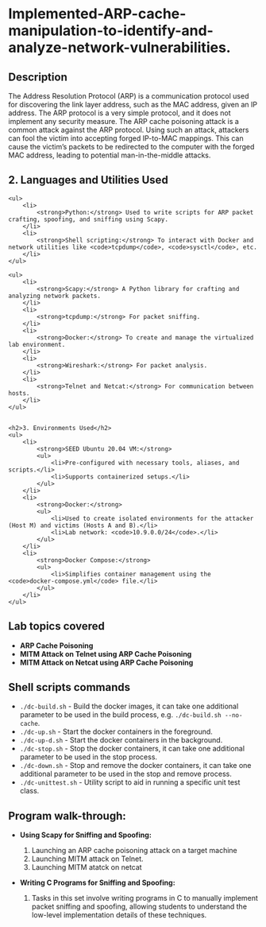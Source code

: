 <h1>Implemented-ARP-cache-manipulation-to-identify-and-analyze-network-vulnerabilities.</h1>



<h2>Description</h2>
The Address Resolution Protocol (ARP) is a communication protocol used for discovering the link layer
address, such as the MAC address, given an IP address. The ARP protocol is a very simple protocol, and
it does not implement any security measure. The ARP cache poisoning attack is a common attack against
the ARP protocol. Using such an attack, attackers can fool the victim into accepting forged IP-to-MAC
mappings. This can cause the victim’s packets to be redirected to the computer with the forged MAC
address, leading to potential man-in-the-middle attacks.
<br />


<h2>2. Languages and Utilities Used</h2>

    <ul>
        <li>
            <strong>Python:</strong> Used to write scripts for ARP packet crafting, spoofing, and sniffing using Scapy.
        </li>
        <li>
            <strong>Shell scripting:</strong> To interact with Docker and network utilities like <code>tcpdump</code>, <code>sysctl</code>, etc.
        </li>
    </ul>

    <ul>
        <li>
            <strong>Scapy:</strong> A Python library for crafting and analyzing network packets.
        </li>
        <li>
            <strong>tcpdump:</strong> For packet sniffing.
        </li>
        <li>
            <strong>Docker:</strong> To create and manage the virtualized lab environment.
        </li>
        <li>
            <strong>Wireshark:</strong> For packet analysis.
        </li>
        <li>
            <strong>Telnet and Netcat:</strong> For communication between hosts.
        </li>
    </ul>


    <h2>3. Environments Used</h2>
    <ul>
        <li>
            <strong>SEED Ubuntu 20.04 VM:</strong>
            <ul>
                <li>Pre-configured with necessary tools, aliases, and scripts.</li>
                <li>Supports containerized setups.</li>
            </ul>
        </li>
        <li>
            <strong>Docker:</strong>
            <ul>
                <li>Used to create isolated environments for the attacker (Host M) and victims (Hosts A and B).</li>
                <li>Lab network: <code>10.9.0.0/24</code>.</li>
            </ul>
        </li>
        <li>
            <strong>Docker Compose:</strong>
            <ul>
                <li>Simplifies container management using the <code>docker-compose.yml</code> file.</li>
            </ul>
        </li>
    </ul>

<h2> Lab topics covered</h2>

- <b>ARP Cache Poisoning</b>
- <b>MITM Attack on Telnet using ARP Cache Poisoning</b>
- <b>MITM Attack on Netcat using ARP Cache Poisoning</b>


<h2>Shell scripts commands</h2>

- `./dc-build.sh` - Build the docker images, it can take one additional parameter to be used in the build process, e.g. `./dc-build.sh --no-cache`.
- `./dc-up.sh` - Start the docker containers in the foreground.
- `./dc-up-d.sh` - Start the docker containers in the background.
- `./dc-stop.sh` - Stop the docker containers, it can take one additional parameter to be used in the stop process.
- `./dc-down.sh` - Stop and remove the docker containers, it can take one additional parameter to be used in the stop and remove process.
- `./dc-unittest.sh` - Utility script to aid in running a specific unit test class.

<h2>Program walk-through:</h2>

- <b> Using Scapy for Sniffing and Spoofing:</b>

     1. Launching an ARP cache poisoning attack on a target machine<br>
     2. Launching MITM attack on Telnet.<br>
     3. Launching MITM atatck on netcat<br>
 

- <b> Writing C Programs for Sniffing and Spoofing:</b>
 
     1. Tasks in this set involve writing programs in C to manually implement packet sniffing and spoofing, allowing students to understand the
          low-level implementation details of these techniques.<br>

